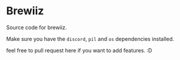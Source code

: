 # Brewiiz
Source code for brewiiz.

Make sure you have the `discord`, `pil` and `os` dependencies installed.

feel free to pull request here if you want to add features. :D


